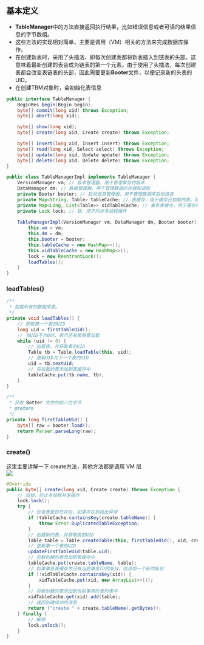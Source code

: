 ## 基本定义
- **TableManager**中的方法直接返回执行结果，比如错误信息或者可读的结果信息的字节数组。
- 这些方法的实现相对简单，主要是调用（VM）相关的方法来完成数据库操作。
- 在创建新表时，采用了头插法，即每次创建表都将新表插入到链表的头部。这意味着最新创建的表会成为链表的第一个元素。由于使用了头插法，每次创建表都会改变表链表的头部，因此需要更新**Booter**文件，以便记录新的头表的UID。
- 在创建TBM对象时，会初始化表信息
```java
public interface TableManager {
    BeginRes begin(Begin begin);
    byte[] commit(long xid) throws Exception;
    byte[] abort(long xid);

    byte[] show(long xid);
    byte[] create(long xid, Create create) throws Exception;

    byte[] insert(long xid, Insert insert) throws Exception;
    byte[] read(long xid, Select select) throws Exception;
    byte[] update(long xid, Update update) throws Exception;
    byte[] delete(long xid, Delete delete) throws Exception;
}
```
```java
public class TableManagerImpl implements TableManager {
    VersionManager vm; // 版本管理器，用于管理事务的版本
    DataManager dm; // 数据管理器，用于管理数据的存储和读取
    private Booter booter; // 启动信息管理器，用于管理数据库启动信息
    private Map<String, Table> tableCache; // 表缓存，用于缓存已加载的表，键是表名，值是表对象
    private Map<Long, List<Table>> xidTableCache; // 事务表缓存，用于缓存每个事务修改过的表，键是事务ID，值是表对象列表
    private Lock lock; // 锁，用于同步多线程操作
    
    TableManagerImpl(VersionManager vm, DataManager dm, Booter booter) {
        this.vm = vm;
        this.dm = dm;
        this.booter = booter;
        this.tableCache = new HashMap<>();
        this.xidTableCache = new HashMap<>();
        lock = new ReentrantLock();
        loadTables();
    }
}
```
### loadTables()
```java
/**
 * 加载所有的数据库表。
 */
private void loadTables() {
    // 获取第一个表的UID
    long uid = firstTableUid();
    // 当UID不为0时，表示还有表需要加载
    while (uid != 0) {
        // 加载表，并获取表的UID
        Table tb = Table.loadTable(this, uid);
        // 更新UID为下一个表的UID
        uid = tb.nextUid;
        // 将加载的表添加到表缓存中
        tableCache.put(tb.name, tb);
    }
}

/**
 * 获取 Botter 文件的前八位字节
 * @return
 */
private long firstTableUid() {
    byte[] raw = booter.load();
    return Parser.parseLong(raw);
}
```
### create()
这里主要讲解一下 create方法，其他方法都是调用 VM 层<br />![](https://cdn.nlark.com/yuque/0/2024/png/22796888/1713754983616-62951908-a923-48c3-9736-0fd3a44e6902.png#averageHue=%23fdfcfc&clientId=u57a558c8-b293-4&from=paste&height=938&id=u85502c7a&originHeight=1172&originWidth=802&originalType=binary&ratio=1.25&rotation=0&showTitle=false&size=61009&status=done&style=none&taskId=u80853d11-e08c-4c0d-a731-4ada314d09f&title=&width=641.6#from=url&id=YhVc6&originalType=binary&ratio=1&rotation=0&showTitle=false&status=done&style=none&title=)
```java
@Override
public byte[] create(long xid, Create create) throws Exception {
    // 加锁，防止多线程并发操作
    lock.lock();
    try {
        // 检查表是否已存在，如果存在则抛出异常
        if (tableCache.containsKey(create.tableName)) {
            throw Error.DuplicatedTableException;
        }
        // 创建新的表，并获取表的UID
        Table table = Table.createTable(this, firstTableUid(), xid, create);
        // 更新第一个表的UID
        updateFirstTableUid(table.uid);
        // 将新创建的表添加到表缓存中
        tableCache.put(create.tableName, table);
        // 如果事务表缓存中没有当前事务ID的条目，则添加一个新的条目
        if (!xidTableCache.containsKey(xid)) {
            xidTableCache.put(xid, new ArrayList<>());
        }
        // 将新创建的表添加到当前事务的表列表中
        xidTableCache.get(xid).add(table);
        // 返回创建成功的消息
        return ("create " + create.tableName).getBytes();
    } finally {
        // 解锁
        lock.unlock();
    }
}
```
